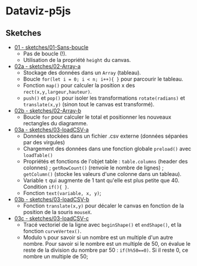 # Dataviz-p5js

## Sketches
- [01 - sketches/01-Sans-boucle](sketches/01-Sans-boucle)
  - Pas de boucle (!).
  - Utilisation de la propriété `height` du canvas.
- [02a - sketches/02-Array-a](sketches/02-Array-a)
  - Stockage des données dans un `Array` (tableau).
  - Boucle `for(let i = 0; i < n; i++){ }` pour parcourir le tableau.
  - Fonction `map()` pour calculer la position x des `rect(x,y,largeur,hauteur)`.
  - `push()` et `pop()` pour isoler les transformations `rotate(radians)` et `translate(x,y)` (sinon tout le canvas est transformé).
- [02b - sketches/02-Array-b](sketches/02-Array-b)
  - Boucle `for` pour calculer le total et positionner les nouveaux rectangles du diagramme.
- [03a - sketches/03-loadCSV-a](sketches/03-loadCSV-a)
  - Données stockées dans un fichier .csv externe (données séparées par des virgules)
  - Chargement des données dans une fonction globale `preload()` avec `loadTable()`
  - Propriétés et fonctions de l'objet table : `table.columns` (header des colonnes) ; `getRowCount()` (renvoie le nombre de lignes) ; `getColumn()` (stocke les valeurs d'une colonne dans un tableau).
  - Variable `t` qui augmente de 1 tant qu'elle est plus petite que 40. Condition `if(){ }`.
  - Fonction `text(variable, x, y)`;
- [03b - sketches/03-loadCSV-b](sketches/03-loadCSV-b)
  - Fonction `translate(x,y)` pour décaler le canvas en fonction de la position de la souris `mouseX`.
- [03c - sketches/03-loadCSV-c](sketches/03-loadCSV-c)
  - Tracé vectoriel de la ligne avec `beginShape()` et `endShape()`, et la fonction `curveVertex()`.
  - Modulo `%` pour savoir si un nombre est un multiple d'un autre nombre. Pour savoir si le nombre est un multiple de 50, on évalue le reste de la division du nombre par 50 : `if(h%50==0)`. Si il reste 0, ce nombre un multiple de 50;
